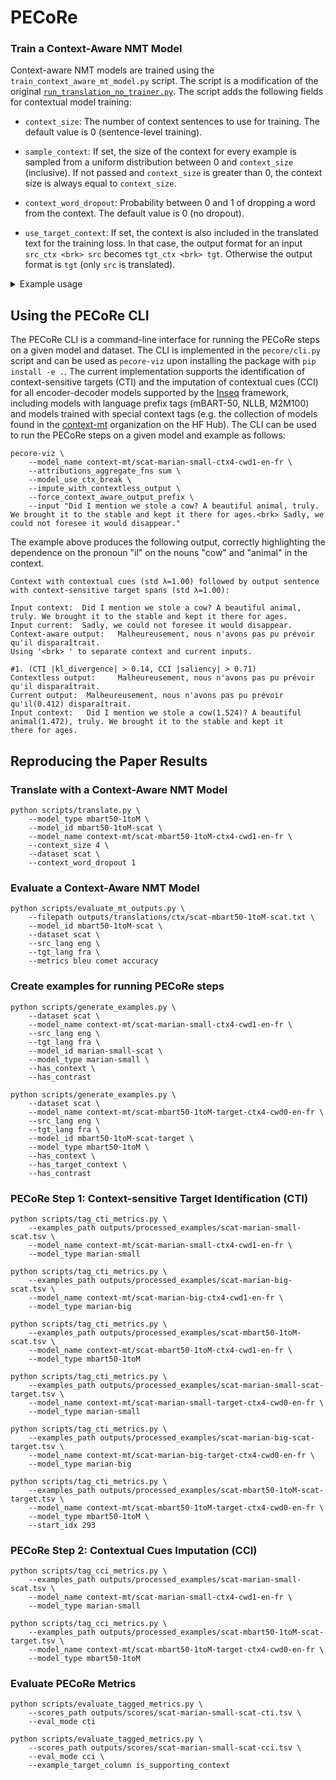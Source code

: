 # PECoRe

### Train a Context-Aware NMT Model

Context-aware NMT models are trained using the `train_context_aware_mt_model.py` script. The script is a modification of the original
[`run_translation_no_trainer.py`](https://github.com/huggingface/transformers/blob/main/examples/pytorch/translation/run_translation_no_trainer.py). The script adds the following fields for contextual model training:

- `context_size`: The number of context sentences to use for training. The default value is 0 (sentence-level training).

- `sample_context`: If set, the size of the context for every example is sampled from a uniform distribution between 0 and `context_size` (inclusive). If not passed and `context_size` is greater than 0, the context size is always equal to `context_size`.

- `context_word_dropout`: Probability between 0 and 1 of dropping a word from the context. The default value is 0 (no dropout).

- `use_target_context`: If set, the context is also included in the translated text for the training loss. In that case, the output format for an input `src_ctx <brk> src` becomes `tgt_ctx <brk> tgt`. Otherwise the output format is `tgt` (only `src` is translated).

<details>
    <summary>Example usage</summary>


Here is an example of fine-tuning an mBART 1-to-50 model on the context-augmented IWSLT17 dataset with up to 4 context sentences and a 10% context word dropout:

```shell
accelerate launch scripts/train_context_aware_mt_model.py \
    --model_name_or_path facebook/mbart-large-50-one-to-many-mmt \
    --source_lang en_XX \
    --target_lang fr_XX \
    --dataset_name gsarti/iwslt2017_context \
    --dataset_config_name iwslt2017-en-fr \
    --output_dir outputs/models/iwslt17-mbart50-1toM-ctx4-cwd1-en-fr \
    --num_beams 5 \
    --max_source_length 512 \
    --max_target_length 128 \
    --num_train_epochs 20 \
    --gradient_accumulation_steps 4 \
    --per_device_train_batch_size 8 \
    --num_warmup_steps 500 \
    --learning_rate 3e-4 \
    --checkpointing_steps epoch \
    --with_tracking \
    --report_to tensorboard \
    --context_size 4 \
    --sample_context \
    --context_word_dropout 0.1 
```

Here is an example of continuing the fine-tuning of a context-aware En->Fr OpusMT model on the training portion of SCAT with up to 4 context sentences and a 10% context word dropout:

```shell
accelerate launch scripts/train_context_aware_mt_model.py \
    --model_name_or_path context-mt/iwslt17-marian-big-ctx4-cwd1-en-fr \
    --dataset_name inseq/scat \
    --dataset_config_name sentences \
    --output_dir outputs/models/scat-marian-big-ctx4-cwd1-en-fr \
    --num_beams 5 \
    --max_source_length 512 \
    --max_target_length 128 \
    --num_train_epochs 2 \
    --gradient_accumulation_steps 2 \
    --per_device_train_batch_size 8 \
    --num_warmup_steps 0 \
    --learning_rate 5e-5 \
    --checkpointing_steps 1000 \
    --logging_steps 200 \
    --with_tracking \
    --report_to tensorboard \
    --context_size 4 \
    --sample_context \
    --context_word_dropout 0.1
```
</details>

## Using the PECoRe CLI

The PECoRe CLI is a command-line interface for running the PECoRe steps on a given model and dataset. The CLI is implemented in the `pecore/cli.py` script and can be used as `pecore-viz` upon installing the package with `pip install -e .`. The current implementation supports the identification of context-sensitive targets (CTI) and the imputation of contextual cues (CCI) for all encoder-decoder models supported by the [Inseq](https://github.com/inseq-team/inseq) framework, including models with language prefix tags (mBART-50, NLLB, M2M100) and models trained with special context tags (e.g. the collection of models found in the [context-mt](https://huggingface.co/context-mt) organization on the HF Hub). The CLI can be used to run the PECoRe steps on a given model and example as follows:

```shell
pecore-viz \
    --model_name context-mt/scat-marian-small-ctx4-cwd1-en-fr \
    --attributions_aggregate_fns sum \
    --model_use_ctx_break \
    --impute_with_contextless_output \
    --force_context_aware_output_prefix \
    --input "Did I mention we stole a cow? A beautiful animal, truly. We brought it to the stable and kept it there for ages.<brk> Sadly, we could not foresee it would disappear."
```

The example above produces the following output, correctly highlighting the dependence on the pronoun "il" on the nouns "cow" and "animal" in the context.

```shell
Context with contextual cues (std λ=1.00) followed by output sentence
with context-sensitive target spans (std λ=1.00):

Input context:  Did I mention we stole a cow? A beautiful animal, truly. We brought it to the stable and kept it there for ages.
Input current:  Sadly, we could not foresee it would disappear.
Context-aware output:   Malheureusement, nous n'avons pas pu prévoir qu'il disparaîtrait.
Using '<brk> ' to separate context and current inputs.

#1. (CTI |kl_divergence| > 0.14, CCI |saliency| > 0.71)
Contextless output:     Malheureusement, nous n'avons pas pu prévoir qu'il disparaîtrait.
Current output:  Malheureusement, nous n'avons pas pu prévoir qu'il(0.412) disparaîtrait.
Input context:   Did I mention we stole a cow(1.524)? A beautiful animal(1.472), truly. We brought it to the stable and kept it 
there for ages.
```

## Reproducing the Paper Results

### Translate with a Context-Aware NMT Model

```shell
python scripts/translate.py \
    --model_type mbart50-1toM \
    --model_id mbart50-1toM-scat \
    --model_name context-mt/scat-mbart50-1toM-ctx4-cwd1-en-fr \
    --context_size 4 \ 
    --dataset scat \
    --context_word_dropout 1
```

### Evaluate a Context-Aware NMT Model

```shell
python scripts/evaluate_mt_outputs.py \
    --filepath outputs/translations/ctx/scat-mbart50-1toM-scat.txt \
    --model_id mbart50-1toM-scat \
    --dataset scat \
    --src_lang eng \
    --tgt_lang fra \
    --metrics bleu comet accuracy
```

### Create examples for running PECoRe steps

```shell
python scripts/generate_examples.py \
    --dataset scat \
    --model_name context-mt/scat-marian-small-ctx4-cwd1-en-fr \
    --src_lang eng \
    --tgt_lang fra \
    --model_id marian-small-scat \
    --model_type marian-small \
    --has_context \
    --has_contrast

python scripts/generate_examples.py \
    --dataset scat \
    --model_name context-mt/scat-mbart50-1toM-target-ctx4-cwd0-en-fr \
    --src_lang eng \
    --tgt_lang fra \
    --model_id mbart50-1toM-scat-target \
    --model_type mbart50-1toM \
    --has_context \
    --has_target_context \
    --has_contrast
```

### PECoRe Step 1: Context-sensitive Target Identification (CTI)

```shell
python scripts/tag_cti_metrics.py \
    --examples_path outputs/processed_examples/scat-marian-small-scat.tsv \
    --model_name context-mt/scat-marian-small-ctx4-cwd1-en-fr \
    --model_type marian-small

python scripts/tag_cti_metrics.py \
    --examples_path outputs/processed_examples/scat-marian-big-scat.tsv \
    --model_name context-mt/scat-marian-big-ctx4-cwd1-en-fr \
    --model_type marian-big

python scripts/tag_cti_metrics.py \
    --examples_path outputs/processed_examples/scat-mbart50-1toM-scat.tsv \
    --model_name context-mt/scat-mbart50-1toM-ctx4-cwd1-en-fr \
    --model_type mbart50-1toM

python scripts/tag_cti_metrics.py \
    --examples_path outputs/processed_examples/scat-marian-small-scat-target.tsv \
    --model_name context-mt/scat-marian-small-target-ctx4-cwd0-en-fr \
    --model_type marian-small

python scripts/tag_cti_metrics.py \
    --examples_path outputs/processed_examples/scat-marian-big-scat-target.tsv \
    --model_name context-mt/scat-marian-big-target-ctx4-cwd0-en-fr \
    --model_type marian-big

python scripts/tag_cti_metrics.py \
    --examples_path outputs/processed_examples/scat-mbart50-1toM-scat-target.tsv \
    --model_name context-mt/scat-mbart50-1toM-target-ctx4-cwd0-en-fr \
    --model_type mbart50-1toM \
    --start_idx 293
```

### PECoRe Step 2: Contextual Cues Imputation (CCI)

```shell
python scripts/tag_cci_metrics.py \
    --examples_path outputs/processed_examples/scat-marian-small-scat.tsv \
    --model_name context-mt/scat-marian-small-ctx4-cwd1-en-fr \
    --model_type marian-small

python scripts/tag_cci_metrics.py \
    --examples_path outputs/processed_examples/scat-mbart50-1toM-scat-target.tsv \
    --model_name context-mt/scat-mbart50-1toM-target-ctx4-cwd0-en-fr \
    --model_type mbart50-1toM
```

### Evaluate PECoRe Metrics

```shell
python scripts/evaluate_tagged_metrics.py \
    --scores_path outputs/scores/scat-marian-small-scat-cti.tsv \
    --eval_mode cti

python scripts/evaluate_tagged_metrics.py \
    --scores_path outputs/scores/scat-marian-small-scat-cci.tsv \
    --eval_mode cci \
    --example_target_column is_supporting_context
```